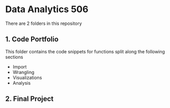 # Data Analytics 506

There are 2  folders in this repository

## 1. Code Portfolio
This folder contains the code snippets for functions split along the following sections

* Import
* Wrangling
* Visualizations
* Analysis

## 2. Final Project


